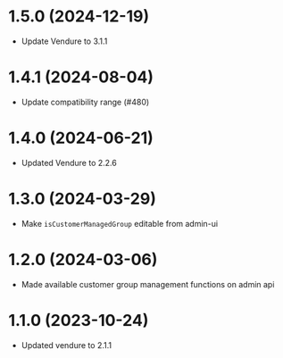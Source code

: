 # 1.5.0 (2024-12-19)

- Update Vendure to 3.1.1

# 1.4.1 (2024-08-04)

- Update compatibility range (#480)

# 1.4.0 (2024-06-21)

- Updated Vendure to 2.2.6

# 1.3.0 (2024-03-29)

- Make `isCustomerManagedGroup` editable from admin-ui

# 1.2.0 (2024-03-06)

- Made available customer group management functions on admin api

# 1.1.0 (2023-10-24)

- Updated vendure to 2.1.1
